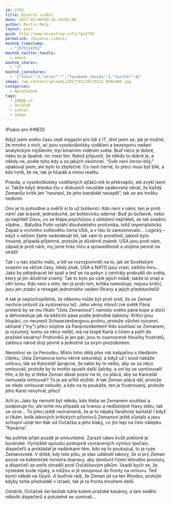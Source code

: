 ```yaml
---
id: 2793
title: Binární vidění
date: 2017-03-06T09:26:20+01:00
author: Martin Malý
layout: post
guid: http://www.misantrop.info/?p=2793
permalink: /binarni-videni/
mashsb_timestamp:
  - "1575114761"
mashsb_twitter_handle:
  - adent
mashsb_shares:
  - "3"
mashsb_jsonshares:
  - '{"total":3,"error":"","facebook_shares":3,"twitter":0}'
image: /wp-content/uploads/2017/03/20170111-850x480.jpg
categories:
  - Nezařazené
tags:
  - IHNED.cz
  - Ovčáček
  - svoloč
  - Zeman
---
```

<span style="font-weight: 400;">(Psáno pro IHNED)</span>

<span style="font-weight: 400;">Když jsem svého času vedl magazín pro lidi z IT, divil jsem se, jak je možné, že mnoho z nich, ač jsou vysokoškolsky vzdělaní a bezesporu nadaní analytickým myšlením, trpí binárním viděním světa. Buď něco je dobré, nebo to je špatné, nic mezi tím. Natož připustit, že někdy to dobré je, a někdy ne, podle toho kdy a za jakých okolností. “Svět není černo-bílý,” opakoval jsem, ale bylo to zbytečné. Co není černé, to přeci musí být bílé, a kdo tvrdí, že ne, tak je hlupák a mimo realitu.</span>

<span style="font-weight: 400;">Pravda, u vysokoškolsky vzdělaných ajťáků mě to překvapilo, ale zvykl jsem si. Takže když dneska čtu v diskusích neustále opakovaný obrat, že každý Zemanův kritik jen “neunesl, že jeho kandidát neuspěl”, tak se ani trošku nedivím.</span>

<span style="font-weight: 400;">Ono je to pohodlné a ověřili si to už bolševici: Kdo není s námi, ten je proti nám! Jak krásné, jednoduché, po bolševicku úderné: Buď jsi bolševik, nebo jsi nepřítel! Davu, co se klepe psychózou z obležení nepřáteli, se tak snadno vládne… Báťuška Putin vytáhl dlouholetého protivníka, totiž imperialistický Západ a vrchního světového čerta USA, a v lidu to zarezonovalo… Logicky &#8211; když v něčem žijete sedmdesát let, tak vám to prostředí, jakkoli bylo hnusné, připadá příjemné, protože je důvěrně známé. USA jsou proti nám, západ je proti nám, my jsme hráz míru a spravedlnosti a stojíme pevně na stráži!</span>

<span style="font-weight: 400;">Tak i u nás stačilo málo, a lidi se rozvzpomněli na to, jak se Sovětským svazem na věčné časy, nikdy jinak, USA a NATO jsou vrazi, záštita míru… Jako by pětadvacet let spali a teď se na pokyn z centrály probudili do světa, který je jim důvěrně známý. Tak to bylo po celé jejich mládí, takže to znají a věří tomu. Kdo není s nimi, ten je proti nim, kritika neexistuje, nejsou kritici, jsou jen zrádci a renegáti jednotného vedení Strany a jejích představitelů!</span>

<span style="font-weight: 400;">A tak je nepochopitelné, že někomu může být proti srsti, že se Zeman nechce omluvit za vyslovenou lež. Jeho věrný mluvčí (ve světě Pána prstenů by se mu říkalo “Ústa Zemanova”) namísto svého pána kope a útočí a dehonestuje jak na běžícím páse podle jednotné šablony: Kritici jsou hlupáci, co neunesli Schwarzenbergovu prohru, protože všichni rozumní občané (“my”) přeci stojíme za Panprezidentem! Kdo souhlasí se Zemanem, je rozumný, komu se něco nelíbí, má na klopě Karla s čírem a patří do pražské kavárny! Protivníků je jen pár, jsou to osamocené hloučky frustrátů, zatímco národ stojí pevně a jednotně za svým prezidentem.</span>

<span style="font-weight: 400;">Neomluví se za Peroutku. Místo toho dělá přes rok kašpařinu s hledáním článku, Ústa Zemanova tomu věrně sekundují, a když už i soud nakáže omluvu, tak se Kancelář šprajcne, že takto by to nešlo, aby se za něco omlouvali, protože by to mohlo spustit další žaloby, a oni by se uomlouvali! Hm, a že by si třeba Zeman dával pozor na to, co plácá, aby se Kancelář nemusela omlouvat? To je asi příliš složité. A tak Zeman plácá dál, protože se nikdo omlouvat nebude, a kdo na to poukáže, ten je frustrovaný, protože jeho Karel nevyhrál, přeci!</span>

<span style="font-weight: 400;">Ach jo. Jako by nemohl být někdo, kdo třeba se Zemanem souhlasí a podporuje ho, ale tohle mu připadá za hranou a nedůstojné hlavy státu, tak se ozve… To přeci ještě neznamená, že je to nějaký fanatický karlista! I když si říkám, kolik takových kritických příznivců Zemanovi ještě zůstalo a jsou schopní ustát ten tlak od Ovčáčka a jeho klaky, co jim lepí na čelo nálepku “Kavárna”.</span>

<span style="font-weight: 400;">Na pohřeb přijet pozdě je omluvitelné. Zarazit rakev kvůli pokloně je buranské. Vymýšlet spoustu postupně vyvracených výmluv (počasí, dispečeři) a prokládat je nadávkami těm, kdo na to poukazují, to je ryze Zemanovské. V době, kdy toto píšu, je stav událostí takový, že si prý Zeman pozve na kobereček ministra dopravy, aby domluvil řízení letového provozu, a dispečeři se ostře ohradili proti Ovčáčkovým plkům. Vsadil bych se, že výsledek bude nijaký, a můžou si jít stoupnout do fronty na omluvu. Teď končí někde na Opyši. A buďme rádi, že Zeman jel na ten Rhodos, protože kdyby tohle předváděl v Izraeli, tak je ta fronta mnohem delší.</span>

<span style="font-weight: 400;">Ostatně, Ovčáček šel beztak tuhle kolem pražské kavárny, a tam sedělo několik dispečerů a potutelně se usmívali&#8230;</span>
